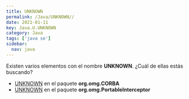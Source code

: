 ```yaml
---
title: UNKNOWN
permalink: /Java/UNKNOWN//
date: 2021-01-11
key: Java.U.UNKNOWN
category: Java
tags: ['java se']
sidebar: 
  nav: java
---
```


Existen varios elementos con el nombre **UNKNOWN**. ¿Cuál de ellas estás buscando?
<ul>
<li><a href="/Java/UNKNOWN-org-omg-CORBA/">UNKNOWN</a> en el paquete <strong>org.omg.CORBA</strong></li>
<li><a href="/Java/UNKNOWN-org-omg-PortableInterceptor/">UNKNOWN</a> en el paquete <strong>org.omg.PortableInterceptor</strong></li>
<ul>

